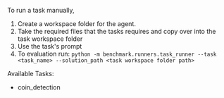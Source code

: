 To run a task manually, 
1. Create a workspace folder for the agent. 
2. Take the required files that the tasks requires and copy over into the task workspace folder
3. Use the task's prompt
4. To evaluation run: `python -m benchmark.runners.task_runner --task <task_name> --solution_path <task workspace folder path>`

Available Tasks:
- coin_detection

